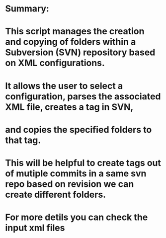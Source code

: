 # Summary:
# This script manages the creation and copying of folders within a Subversion (SVN) repository based on XML configurations.
# It allows the user to select a configuration, parses the associated XML file, creates a tag in SVN, 
# and copies the specified folders to that tag.

# This will be helpful to create tags out of mutiple commits in a same svn repo based on revision we can create different folders.
# For more detils you can check the input xml files